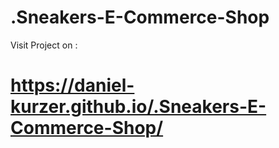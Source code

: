 # .Sneakers-E-Commerce-Shop

Visit Project on :

# https://daniel-kurzer.github.io/.Sneakers-E-Commerce-Shop/
